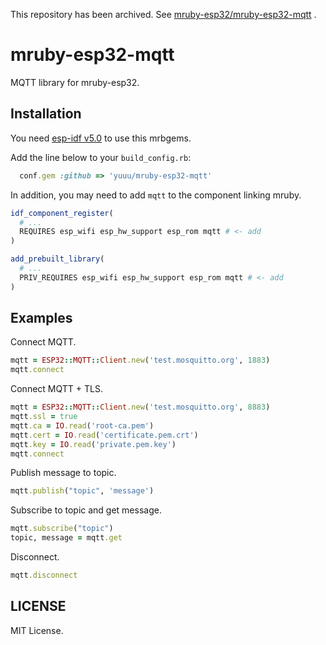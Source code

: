 This repository has been archived.
See [mruby-esp32/mruby-esp32-mqtt](https://github.com/mruby-esp32/mruby-esp32-mqtt) .

# mruby-esp32-mqtt

MQTT library for mruby-esp32.

## Installation

You need [esp-idf v5.0](https://docs.espressif.com/projects/esp-idf/en/release-v5.0/esp32/index.html) to use this mrbgems.

Add the line below to your `build_config.rb`:

```ruby
  conf.gem :github => 'yuuu/mruby-esp32-mqtt'
```

In addition, you may need to add `mqtt` to the component linking mruby.

```cmake
idf_component_register(
  # ...
  REQUIRES esp_wifi esp_hw_support esp_rom mqtt # <- add
)

add_prebuilt_library(
  # ...
  PRIV_REQUIRES esp_wifi esp_hw_support esp_rom mqtt # <- add
)
```

## Examples

Connect MQTT.

```ruby
mqtt = ESP32::MQTT::Client.new('test.mosquitto.org', 1883)
mqtt.connect
```

Connect MQTT + TLS.

```ruby
mqtt = ESP32::MQTT::Client.new('test.mosquitto.org', 8883)
mqtt.ssl = true
mqtt.ca = IO.read('root-ca.pem')
mqtt.cert = IO.read('certificate.pem.crt')
mqtt.key = IO.read('private.pem.key')
mqtt.connect
```

Publish message to topic.

```ruby
mqtt.publish("topic", 'message')
```

Subscribe to topic and get message.

```ruby
mqtt.subscribe("topic")
topic, message = mqtt.get
```

Disconnect.

```ruby
mqtt.disconnect
```

## LICENSE

MIT License.
